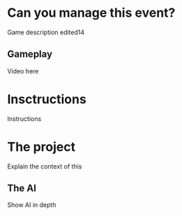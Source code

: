 <html>
<head>
<link rel="shortcut icon" type="image/x-icon" href="{{"/favicon.ico" | prepend: site.baseurl }}">
</head>
<body>
  <h1>Can you manage this event?</h1>
    <p>Game description edited14</p>
  <h2>Gameplay</h2>
    <p>Video here</p>
  <h1>Insctructions</h1>
    <p>Instructions</p>
  <h1>The project</h1>
    <p>Explain the context of this</p>
  <h2>The AI</h2>
    <p>Show AI in depth</p>
</body>
</html>
